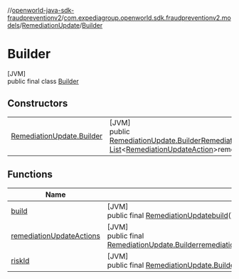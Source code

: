 //[openworld-java-sdk-fraudpreventionv2](../../../../index.md)/[com.expediagroup.openworld.sdk.fraudpreventionv2.models](../../index.md)/[RemediationUpdate](../index.md)/[Builder](index.md)

# Builder

[JVM]\
public final class [Builder](index.md)

## Constructors

| | |
|---|---|
| [RemediationUpdate.Builder](-remediation-update.-builder.md) | [JVM]<br>public [RemediationUpdate.Builder](index.md)[RemediationUpdate.Builder](-remediation-update.-builder.md)([String](https://docs.oracle.com/javase/8/docs/api/java/lang/String.html)riskId, [List](https://docs.oracle.com/javase/8/docs/api/java/util/List.html)&lt;[RemediationUpdateAction](../../-remediation-update-action/index.md)&gt;remediationUpdateActions) |

## Functions

| Name | Summary |
|---|---|
| [build](build.md) | [JVM]<br>public final [RemediationUpdate](../index.md)[build](build.md)() |
| [remediationUpdateActions](remediation-update-actions.md) | [JVM]<br>public final [RemediationUpdate.Builder](index.md)[remediationUpdateActions](remediation-update-actions.md)([List](https://docs.oracle.com/javase/8/docs/api/java/util/List.html)&lt;[RemediationUpdateAction](../../-remediation-update-action/index.md)&gt;remediationUpdateActions) |
| [riskId](risk-id.md) | [JVM]<br>public final [RemediationUpdate.Builder](index.md)[riskId](risk-id.md)([String](https://docs.oracle.com/javase/8/docs/api/java/lang/String.html)riskId) |
